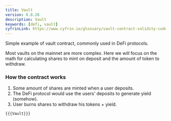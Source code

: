 ```yaml
---
title: Vault
version: 0.8.26
description: Vault
keywords: [defi, vault]
cyfrinLink: https://www.cyfrin.io/glossary/vault-contract-solidity-code-example
---
```


Simple example of vault contract, commonly used in DeFi protocols.

Most vaults on the mainnet are more complex. Here we will focus on the math for calculating shares to mint on deposit and the amount of token to withdraw.

### How the contract works

1. Some amount of shares are minted when a user deposits.
2. The DeFi protocol would use the users' deposits to generate yield (somehow).
3. User burns shares to withdraw his tokens + yield.

```solidity
{{{Vault}}}
```
